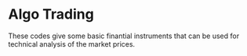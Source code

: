 # Algo Trading 
These codes give some basic finantial instruments that can be used for technical analysis of the market prices. 
